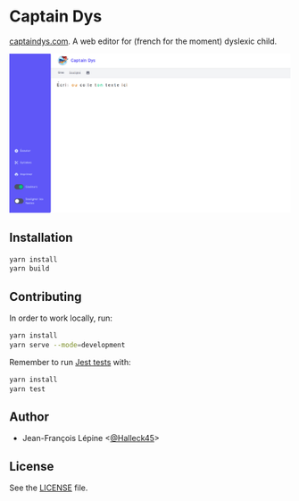 # Captain Dys

[captaindys.com](https://captaindys.com/). A web editor for (french for the moment) dyslexic child.

![preview](./docs/preview.png)

## Installation

```bash
yarn install
yarn build
```

## Contributing

In order to work locally, run:

```bash
yarn install
yarn serve --mode=development
```

Remember to run [Jest tests](https://jestjs.io/) with:

```bash
yarn install
yarn test
```


## Author

+ Jean-François Lépine <[@Halleck45](https://twitter.com/Halleck45)>

## License

See the [LICENSE](LICENSE) file.
